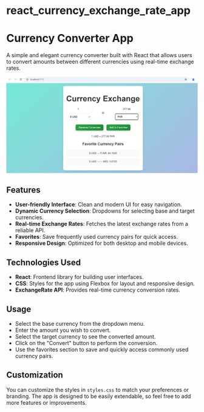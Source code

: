 # react_currency_exchange_rate_app

# Currency Converter App

A simple and elegant currency converter built with React that allows users to convert amounts between different currencies using real-time exchange rates.

![Currency Converter App Screenshot](https://github.com/rasoolzada/react_currency_exchange_app/blob/master/reac_exchange_rate_app/src/assets/ui.PNG)

## Features

- **User-friendly Interface**: Clean and modern UI for easy navigation.
- **Dynamic Currency Selection**: Dropdowns for selecting base and target currencies.
- **Real-time Exchange Rates**: Fetches the latest exchange rates from a reliable API.
- **Favorites**: Save frequently used currency pairs for quick access.
- **Responsive Design**: Optimized for both desktop and mobile devices.

## Technologies Used

- **React**: Frontend library for building user interfaces.
- **CSS**: Styles for the app using Flexbox for layout and responsive design.
- **ExchangeRate API**: Provides real-time currency conversion rates.

## Usage

- Select the base currency from the dropdown menu.
- Enter the amount you wish to convert.
- Select the target currency to see the converted amount.
- Click on the "Convert" button to perform the conversion.
- Use the favorites section to save and quickly access commonly used currency pairs.

## Customization

You can customize the styles in `styles.css` to match your preferences or branding. The app is designed to be easily extendable, so feel free to add more features or improvements.
